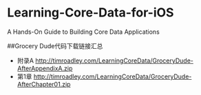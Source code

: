 # Learning-Core-Data-for-iOS
A Hands-On Guide to Building Core Data Applications


##Grocery Dude代码下载链接汇总
- 附录A
http://timroadley.com/LearningCoreData/GroceryDude-AfterAppendixA.zip
- 第1章
http://timroadley.com/LearningCoreData/GroceryDude-AfterChapter01.zip